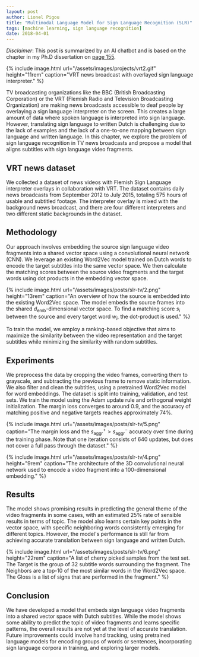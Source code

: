 ```yaml
---
layout: post
author: Lionel Pigou
title: "Multimodal Language Model for Sign Language Recognition (SLR)"
tags: [machine learning, sign language recognition]
date: 2018-04-01
---
```


_Disclaimer_: This post is summarized by an AI chatbot and is based on the chapter in my Ph.D dissertation on [page 155](/assets/phd-lionelpigou.pdf#page=155).

{% include image.html url="/assets/images/projects/vrt2.gif" height="11rem" 
    caption="VRT news broadcast with overlayed sign language interpreter." %}

TV broadcasting organizations like the BBC (British Broadcasting Corporation) or the VRT (Flemish Radio and Television Broadcasting Organization) are making news broadcasts accessible to deaf people by overlaying a sign language interpreter on the screen. This creates a large amount of data where spoken language is interpreted into sign language. However, translating sign language to written Dutch is challenging due to the lack of examples and the lack of a one-to-one mapping between sign language and written language. In this chapter, we explore the problem of sign language recognition in TV news broadcasts and propose a model that aligns subtitles with sign language video fragments.


## VRT news dataset
We collected a dataset of news videos with Flemish Sign Language interpreter overlays in collaboration with VRT. The dataset contains daily news broadcasts from September 2012 to July 2015, totaling 575 hours of usable and subtitled footage. The interpreter overlay is mixed with the background news broadcast, and there are four different interpreters and two different static backgrounds in the dataset.

<!-- {% include image.html url="/assets/images/posts/slr-tv/1.png"
    caption="The VRT news sign language dataset is
overlayed with four different interpreters and has two
different static backgrounds." %} -->

## Methodology
Our approach involves embedding the source sign language video fragments into a shared vector space using a convolutional neural network (CNN). We leverage an existing Word2Vec model trained on Dutch words to encode the target subtitles into the same vector space. We then calculate the matching scores between the source video fragments and the target words using dot products in the embedding vector space. 

{% include image.html url="/assets/images/posts/slr-tv/2.png" height="13rem" 
    caption="An overview of how the source is embedded into the existing Word2Vec space. The model embeds the source frames into the shared $d_\text{emb}$-dimensional vector space. To find a matching score $s_i$ between the source and every target word $w_i$, the dot-product is used." %}

To train the model, we employ a ranking-based objective that aims to maximize the similarity between the video representation and the target subtitles while minimizing the similarity with random subtitles.

<!-- {% include image.html url="/assets/images/posts/slr-tv/3.png" height="17rem" 
    caption="The ranking objective aims at maximizing the similarity between the video representation and the text representation (positive target) while minimizing the similarity of a random subtitle representation (negative target)." %} -->

## Experiments
We preprocess the data by cropping the video frames, converting them to grayscale, and subtracting the previous frame to remove static information. We also filter and clean the subtitles, using a pretrained Word2Vec model for word embeddings. The dataset is split into training, validation, and test sets. We train the model using the Adam update rule and orthogonal weight initialization. The margin loss converges to around 0.9, and the accuracy of matching positive and negative targets reaches approximately 74%.


{% include image.html url="/assets/images/posts/slr-tv/5.png"
    caption="The margin loss and the $s_{\text{aggr}}^+ > s_{\text{aggr}}^-$  accuracy over time during the training phase. Note that one iteration consists of 640 updates, but does not cover a full pass through the dataset." %}

{% include image.html url="/assets/images/posts/slr-tv/4.png" height="9rem" 
    caption="The architecture of the 3D convolutional neural network used to encode a video fragment into a 100-dimensional embedding." %}

## Results
The model shows promising results in predicting the general theme of the video fragments in some cases, with an estimated 25% rate of sensible results in terms of topic. The model also learns certain key points in the vector space, with specific neighboring words consistently emerging for different topics. However, the model's performance is still far from achieving accurate translation between sign language and written Dutch.

{% include image.html url="/assets/images/posts/slr-tv/6.png" height="22rem" 
    caption="A list of
cherry picked samples from the test set. The Target is
the group of 32 subtitle words surrounding the fragment.
The Neighbors are a top-10 of the most similar words in
the Word2Vec space. The Gloss is a list of signs that are
performed in the fragment." %}

## Conclusion
We have developed a model that embeds sign language video fragments into a shared vector space with Dutch subtitles. While the model shows some ability to predict the topic of video fragments and learns specific patterns, the overall results are not yet at the level of accurate translation. Future improvements could involve hand tracking, using pretrained language models for encoding groups of words or sentences, incorporating sign language corpora in training, and exploring larger models.




